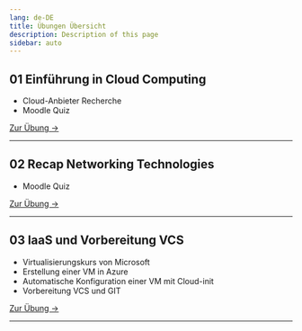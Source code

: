 ```yaml
---
lang: de-DE
title: Übungen Übersicht
description: Description of this page
sidebar: auto
---
```


## 01 Einführung in Cloud Computing <Badge text="neu" />
- Cloud-Anbieter Recherche
- Moodle Quiz

<p>
<a href="/CloudComputingCWA2021/exercises/01-cloud-intro" class="nav-link action-button">
  Zur Übung →
</a>
</p>

---

[comment]: <> (Hide 02 and 03 before lectures)

## 02 Recap Networking Technologies
- Moodle Quiz

<p>
<a href="/CloudComputingCWA2021/exercises/02-networking" class="nav-link action-button">
  Zur Übung →
</a>
</p>

---

## 03 IaaS und Vorbereitung VCS
- Virtualisierungskurs von Microsoft
- Erstellung einer VM in Azure
- Automatische Konfiguration einer VM mit Cloud-init
- Vorbereitung VCS und GIT

<p>
<a href="/CloudComputingCWA2021/exercises/03-iaas/03-iaas" class="nav-link action-button">
  Zur Übung →
</a>
</p>

---
